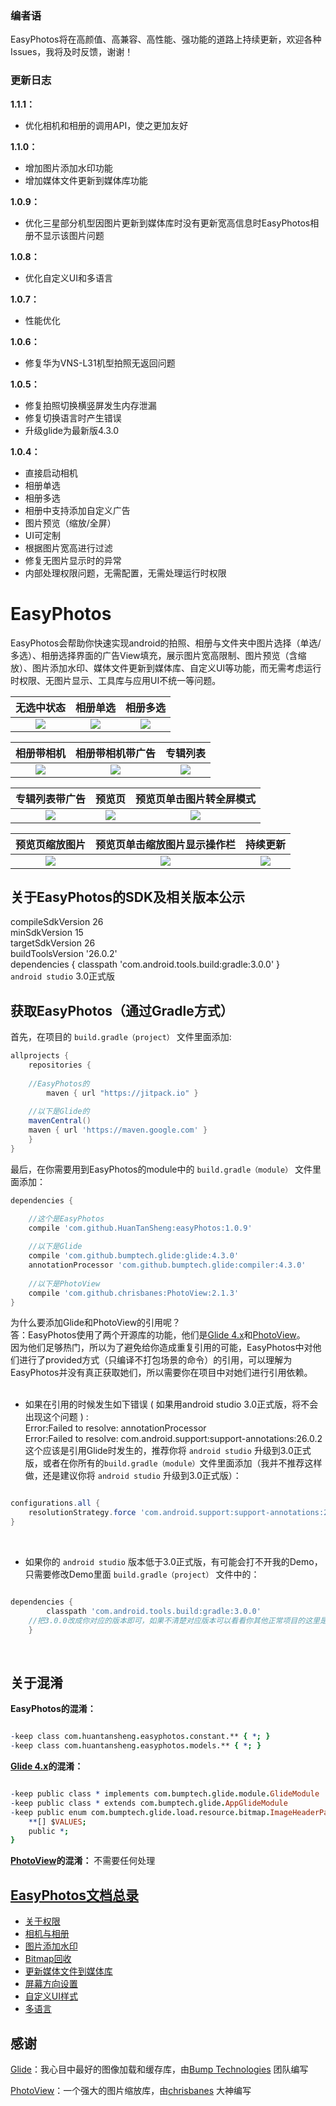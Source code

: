 ### 编者语    

EasyPhotos将在高颜值、高兼容、高性能、强功能的道路上持续更新，欢迎各种Issues，我将及时反馈，谢谢！

### 更新日志  
**1.1.1：**   
- 优化相机和相册的调用API，使之更加友好    

**1.1.0：**   
- 增加图片添加水印功能  
- 增加媒体文件更新到媒体库功能

**1.0.9：**   
- 优化三星部分机型因图片更新到媒体库时没有更新宽高信息时EasyPhotos相册不显示该图片问题

**1.0.8：**   
- 优化自定义UI和多语言

**1.0.7：**   
- 性能优化

**1.0.6：**   
- 修复华为VNS-L31机型拍照无返回问题

**1.0.5：**   
- 修复拍照切换横竖屏发生内存泄漏
- 修复切换语言时产生错误
- 升级glide为最新版4.3.0   

**1.0.4：**    
- 直接启动相机  
- 相册单选  
- 相册多选  
- 相册中支持添加自定义广告  
- 图片预览（缩放/全屏）
- UI可定制  
- 根据图片宽高进行过滤 
- 修复无图片显示时的异常    
- 内部处理权限问题，无需配置，无需处理运行时权限
    
    
    

   
# EasyPhotos
EasyPhotos会帮助你快速实现android的拍照、相册与文件夹中图片选择（单选/多选）、相册选择界面的广告View填充，展示图片宽高限制、图片预览（含缩放）、图片添加水印、媒体文件更新到媒体库、自定义UI等功能，而无需考虑运行时权限、无图片显示、工具库与应用UI不统一等问题。  

| 无选中状态   | 相册单选  | 相册多选 |
|:-----------:|:--------:|:---------:|
|![](images/01.png) | ![](images/02.png) | ![](images/03.png)|  

| 相册带相机 | 相册带相机带广告 | 专辑列表|
|:-------:|:---------:|:---------:|
|![](images/04.png) | ![](images/05.png) | ![](images/06.png)|  

| 专辑列表带广告   |  预览页 | 预览页单击图片转全屏模式 | 
|:-------:|:---------:|:---------:|
|![](images/07.png) | ![](images/08.png) | ![](images/09.png)|   

|预览页缩放图片 | 预览页单击缩放图片显示操作栏| 持续更新 |
|:-------:|:---------:|:---------:|
|![](images/10.png) | ![](images/11.png) | ![](images/01.png)|    
  
    
## 关于EasyPhotos的SDK及相关版本公示 
compileSdkVersion 26  
minSdkVersion 15  
targetSdkVersion 26  
buildToolsVersion '26.0.2'  
dependencies {
        classpath 'com.android.tools.build:gradle:3.0.0'
    }  
`android studio` 3.0正式版

## 获取EasyPhotos（通过Gradle方式）
首先，在项目的 `build.gradle（project）` 文件里面添加:

```gradle
allprojects {
	repositories {  
	
	//EasyPhotos的  
        maven { url "https://jitpack.io" }
	
	//以下是Glide的
	mavenCentral()
  	maven { url 'https://maven.google.com' }
    }
}
```

最后，在你需要用到EasyPhotos的module中的 `build.gradle（module）` 文件里面添加：
```gradle
dependencies {  

    //这个是EasyPhotos
    compile 'com.github.HuanTanSheng:easyPhotos:1.0.9'  
    
    //以下是Glide
    compile 'com.github.bumptech.glide:glide:4.3.0'
    annotationProcessor 'com.github.bumptech.glide:compiler:4.3.0'  
    
    //以下是PhotoView
    compile 'com.github.chrisbanes:PhotoView:2.1.3'
}
```    

为什么要添加Glide和PhotoView的引用呢？  
答：EasyPhotos使用了两个开源库的功能，他们是[Glide 4.x](https://github.com/bumptech/glide)和[PhotoView](https://github.com/chrisbanes/PhotoView)。    
因为他们足够热门，所以为了避免给你造成重复引用的可能，EasyPhotos中对他们进行了provided方式（只编译不打包场景的命令）的引用，可以理解为EasyPhotos并没有真正获取她们，所以需要你在项目中对她们进行引用依赖。  
      
- 如果在引用的时候发生如下错误 ( 如果用android studio 3.0正式版，将不会出现这个问题 ) :    
Error:Failed to resolve: annotationProcessor   
Error:Failed to resolve: com.android.support:support-annotations:26.0.2    
这个应该是引用Glide时发生的，推荐你将 `android studio` 升级到3.0正式版，或者在你所有的`build.gradle（module）`文件里面添加（我并不推荐这样做，还是建议你将 `android studio` 升级到3.0正式版）：  

```gradle  

configurations.all {
    resolutionStrategy.force 'com.android.support:support-annotations:23.1.1'
}  

```    
  
- 如果你的 `android studio` 版本低于3.0正式版，有可能会打不开我的Demo，只需要修改Demo里面 `build.gradle（project）` 文件中的：  
```gradle  

dependencies {
        classpath 'com.android.tools.build:gradle:3.0.0'
	//把3.0.0改成你对应的版本即可，如果不清楚对应版本可以看看你其他正常项目的这里是怎么写的  
	}

```  
  
## 关于混淆    
  
**EasyPhotos的混淆：**  
```pro  

-keep class com.huantansheng.easyphotos.constant.** { *; }  
-keep class com.huantansheng.easyphotos.models.** { *; }

```
**[Glide 4.x](https://github.com/bumptech/glide)的混淆：**   
```pro  

-keep public class * implements com.bumptech.glide.module.GlideModule
-keep public class * extends com.bumptech.glide.AppGlideModule
-keep public enum com.bumptech.glide.load.resource.bitmap.ImageHeaderParser$** {
    **[] $VALUES;
    public *;
}

```

**[PhotoView](https://github.com/chrisbanes/PhotoView)的混淆：** 不需要任何处理


## [EasyPhotos文档总录](https://github.com/HuanTanSheng/EasyPhotos/wiki)
* [关于权限](https://github.com/HuanTanSheng/EasyPhotos/wiki/%E5%85%B3%E4%BA%8E%E6%9D%83%E9%99%90)
* [相机与相册](https://github.com/HuanTanSheng/EasyPhotos/wiki/%E7%9B%B8%E6%9C%BA%E4%B8%8E%E7%9B%B8%E5%86%8C)  
* [图片添加水印](https://github.com/HuanTanSheng/EasyPhotos/wiki/%E5%9B%BE%E7%89%87%E6%B7%BB%E5%8A%A0%E6%B0%B4%E5%8D%B0)
* [Bitmap回收](https://github.com/HuanTanSheng/EasyPhotos/wiki/Bitmap%E5%9B%9E%E6%94%B6)
* [更新媒体文件到媒体库](https://github.com/HuanTanSheng/EasyPhotos/wiki/%E6%9B%B4%E6%96%B0%E5%AA%92%E4%BD%93%E6%96%87%E4%BB%B6%E5%88%B0%E5%AA%92%E4%BD%93%E5%BA%93)
* [屏幕方向设置](https://github.com/HuanTanSheng/EasyPhotos/wiki/%E5%B1%8F%E5%B9%95%E6%96%B9%E5%90%91%E8%AE%BE%E7%BD%AE)
* [自定义UI样式](https://github.com/HuanTanSheng/EasyPhotos/wiki/%E8%87%AA%E5%AE%9A%E4%B9%89UI%E6%A0%B7%E5%BC%8F)
* [多语言](https://github.com/HuanTanSheng/EasyPhotos/wiki/%E5%A4%9A%E8%AF%AD%E8%A8%80)

## 感谢 
[Glide](https://github.com/bumptech/glide)：我心目中最好的图像加载和缓存库，由[Bump Technologies](https://github.com/bumptech) 团队编写    

[PhotoView](https://github.com/chrisbanes/PhotoView)：一个强大的图片缩放库，由[chrisbanes](https://github.com/chrisbanes) 大神编写    

